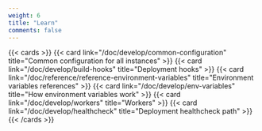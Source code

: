 ```yaml
---
weight: 6
title: "Learn"
comments: false
---
```


{{< cards >}}
{{< card link="/doc/develop/common-configuration" title="Common configuration for all instances" >}}
{{< card link="/doc/develop/build-hooks" title="Deployment hooks" >}}
{{< card link="/doc/reference/reference-environment-variables" title="Environment variables references" >}}
{{< card link="/doc/develop/env-variables" title="How environment variables work" >}}
{{< card link="/doc/develop/workers" title="Workers" >}}
{{< card link="/doc/develop/healthcheck" title="Deployment healthcheck path" >}}
{{< /cards >}}